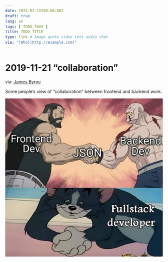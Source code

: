 ```yaml
---
date: 2024-03-15T00:00:00Z
draft: true
lang: en
tags: [ TODO_TAGS ]
title: TODO_TITLE
type: link # image quote video text audio chat
via: "[Who](http://example.com)"
---
```



# 2019-11-21 “collaboration”

via: [James Byrne](https://springernature.slack.com/archives/C0R5SM347/p1637327429171200)

Some people’s view of “collaboration” between frontend and backend work.

![2019-11-21 “collaboration”](2019-11-21%20“collaboration”.jpeg)

